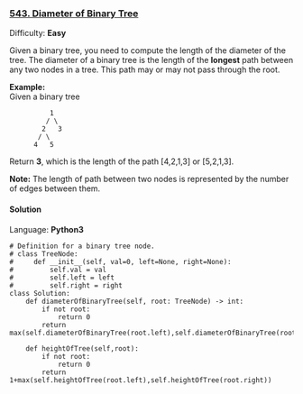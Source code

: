 ### [543\. Diameter of Binary Tree](https://leetcode.com/problems/diameter-of-binary-tree/)

Difficulty: **Easy**


Given a binary tree, you need to compute the length of the diameter of the tree. The diameter of a binary tree is the length of the **longest** path between any two nodes in a tree. This path may or may not pass through the root.

**Example:**  
Given a binary tree  

```
          1
         / \
        2   3
       / \     
      4   5    
```

Return **3**, which is the length of the path [4,2,1,3] or [5,2,1,3].

**Note:** The length of path between two nodes is represented by the number of edges between them.


#### Solution

Language: **Python3**

```python3
# Definition for a binary tree node.
# class TreeNode:
#     def __init__(self, val=0, left=None, right=None):
#         self.val = val
#         self.left = left
#         self.right = right
class Solution:
    def diameterOfBinaryTree(self, root: TreeNode) -> int:
        if not root:
            return 0
        return max(self.diameterOfBinaryTree(root.left),self.diameterOfBinaryTree(root.right),self.heightOfTree(root.left)+self.heightOfTree(root.right))
    
    def heightOfTree(self,root):
        if not root:
            return 0
        return 1+max(self.heightOfTree(root.left),self.heightOfTree(root.right))
```